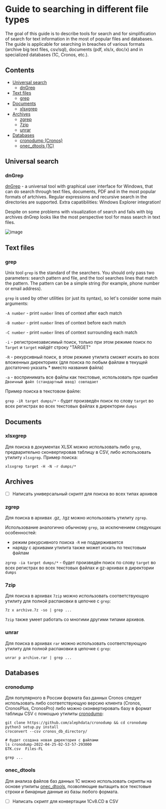 # Guide to searching in different file types

The goal of this guide is to describe tools for search and for simplification of search for text information in the most of popular files and databases.
The guide is applicable for searching in breaches of various formats (archive big text files, csv/sql), documents (pdf, xls/x, doc/x)
and in specialized databases (1C, Cronos, etc.).

## Contents

- [Universal search](#universal-search)
  - [dnGrep](#dngrep)
- [Text files](#text-files)
  - [grep](#grep)
- [Documents](#documents)
  - [xlsxgrep](#xlsxgrep)
- [Archives](#archives)
  - [zgrep](#zgrep)
  - [7zip](#7zip)
  - [unrar](#unrar)
- [Databases](#databases)
  - [cronodump (Cronos)](#cronodump)
  - [onec_dtools (1C)](#onec_dtools)

## Universal search

### dnGrep

[dnGrep](http://dngrep.github.io/) - a universal tool with graphical user interface for Windows, that can do search through text files, documents,
PDF and in the most popular formats of artchives. Regular expressions and recursive search in the directories are supported. Extra capatibilities: Windows Explorer integration!

Despite on some problems with visualization of search and fails with big archives dnGrep looks like the most perspective tool for mass search in text files.

![image](https://github.com/dnGrep/dnGrep/wiki/Images/grep-main.png)

## Text files

### grep

Unix tool `grep` is the standard of the searchers. You should only pass two parameters: search pattern and file, and the tool searches lines that match the pattern. The pattern can be a simple string (for example, phone number or email address).

`grep` is used by other utilities (or just its syntax), so let's consider some main arguments:

`-A number` - print `number` lines of context after each match

`-B number` - print `number` lines of context before each match

`-С number` - print `number` lines of context surrounding each match

`-i` - регистронезависимый поиск, только при этом режиме поиск по `Target` и `target` найдёт строку "TARGET"

`-R` - рекурсивный поиск, в этом режиме утилита сможет искать во всех вложенных директориях (для поиска по любым файлам в текущей достаточно указать * вместо названия файла)

`-a` - воспринимать все файлы как текстовые, использовать при ошибке `Двоичный файл (стандартный ввод) совпадает`

Пример поиска в текстовом файле:

`grep -iR target dumps/*` - будет произведён поиск по слову `target` во всех регистрах во всех текстовых файлах в директории `dumps`

## Documents

### xlsxgrep

Для поиска в документах XLSX можно использовать либо `grep`, предварительно сконвертировав таблицу в CSV, либо использовать утилиту
`xlsxgrep`. Пример поиска:

`xlsxgrep target -H -N -r dumps/*`

## Archives

- [ ] Написать универсальный скрипт для поиска во всех типах архивов

### zgrep

Для поиска в архивах .gz, .tgz можно использовать утилиту `zgrep`.

Использование аналогично обычному `grep`, за исключением следующих особенностей:
- режим рекурсивного поиска `-R` не поддерживается
- наряду с архивами утилита также может искать по текстовым файлам

`zgrep -ia target dumps/*` - будет произведён поиск по слову `target` во всех регистрах во всех текстовых файлах и gz-архивах в директории `dumps`

### 7zip

Для поиска в архивах `7zip` можно использовать соответствующую утилиту для полной распаковки в цепочке с `grep`:

`7z x archive.7z -so | grep ...`

`7zip` также умеет работать со многими другими типами архивов.

### unrar

Для поиска в архивах `rar` можно использовать соответствующую утилиту для полной распаковки в цепочке с `grep`:

`unrar p archive.rar | grep ...`

## Databases

### cronodump

Для популярного в России формата баз данных Cronos следует использовать либо соответствующую версию клиента (Cronos, CronosPlus, CronosPro)
либо можно сконвертировать базу в формат таблицы CSV с помощью утилиты [cronodump](https://github.com/alephdata/cronodump):

```
git clone https://github.com/alephdata/cronodump && cd cronodump
python3 setup.py install
croconvert --csv cronos_db_directory/

# будет создана новая директория c файлами
ls cronodump-2022-04-25-02-53-57-293000
БТК.csv  Files-FL

grep ...
```

### onec_dtools

Для анализа файлов баз данных 1C можно использовать скрипты на основе утилиты [onec_dtools](https://github.com/Infactum/onec_dtools),
позволяющие вытащить все текстовые строки и бинарные данные из базы любого формата.

- [ ] Написать скрипт для конвертации 1Cv8.CD в CSV
